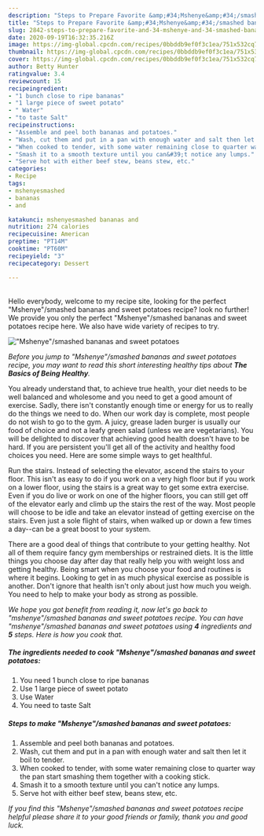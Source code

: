 ```yaml
---
description: "Steps to Prepare Favorite &amp;#34;Mshenye&amp;#34;/smashed bananas and sweet potatoes"
title: "Steps to Prepare Favorite &amp;#34;Mshenye&amp;#34;/smashed bananas and sweet potatoes"
slug: 2842-steps-to-prepare-favorite-and-34-mshenye-and-34-smashed-bananas-and-sweet-potatoes
date: 2020-09-19T16:32:35.216Z
image: https://img-global.cpcdn.com/recipes/0bbddb9ef0f3c1ea/751x532cq70/mshenyesmashed-bananas-and-sweet-potatoes-recipe-main-photo.jpg
thumbnail: https://img-global.cpcdn.com/recipes/0bbddb9ef0f3c1ea/751x532cq70/mshenyesmashed-bananas-and-sweet-potatoes-recipe-main-photo.jpg
cover: https://img-global.cpcdn.com/recipes/0bbddb9ef0f3c1ea/751x532cq70/mshenyesmashed-bananas-and-sweet-potatoes-recipe-main-photo.jpg
author: Betty Hunter
ratingvalue: 3.4
reviewcount: 15
recipeingredient:
- "1 bunch close to ripe bananas"
- "1 large piece of sweet potato"
- " Water"
- "to taste Salt"
recipeinstructions:
- "Assemble and peel both bananas and potatoes."
- "Wash, cut them and put in a pan with enough water and salt then let it boil to tender."
- "When cooked to tender, with some water remaining close to quarter way the pan start smashing them together with a cooking stick."
- "Smash it to a smooth texture until you can&#39;t notice any lumps."
- "Serve hot with either beef stew, beans stew, etc."
categories:
- Recipe
tags:
- mshenyesmashed
- bananas
- and

katakunci: mshenyesmashed bananas and 
nutrition: 274 calories
recipecuisine: American
preptime: "PT14M"
cooktime: "PT60M"
recipeyield: "3"
recipecategory: Dessert

---
```

<br>
Hello everybody, welcome to my recipe site, looking for the perfect &#34;Mshenye&#34;/smashed bananas and sweet potatoes recipe? look no further! We provide you only the perfect &#34;Mshenye&#34;/smashed bananas and sweet potatoes recipe here. We also have wide variety of recipes to try.
<br>


![&#34;Mshenye&#34;/smashed bananas and sweet potatoes](https://img-global.cpcdn.com/recipes/0bbddb9ef0f3c1ea/751x532cq70/mshenyesmashed-bananas-and-sweet-potatoes-recipe-main-photo.jpg)

<i>Before you jump to &#34;Mshenye&#34;/smashed bananas and sweet potatoes recipe, you may want to read this short interesting healthy tips about <strong>The Basics of Being Healthy</strong>.</i>

You already understand that, to achieve true health, your diet needs to be well balanced and wholesome and you need to get a good amount of exercise. Sadly, there isn't constantly enough time or energy for us to really do the things we need to do. When our work day is complete, most people do not wish to go to the gym. A juicy, grease laden burger is usually our food of choice and not a leafy green salad (unless we are vegetarians). You will be delighted to discover that achieving good health doesn't have to be hard. If you are persistent you'll get all of the activity and healthy food choices you need. Here are some simple ways to get healthful.

Run the stairs. Instead of selecting the elevator, ascend the stairs to your floor. This isn't as easy to do if you work on a very high floor but if you work on a lower floor, using the stairs is a great way to get some extra exercise. Even if you do live or work on one of the higher floors, you can still get off of the elevator early and climb up the stairs the rest of the way. Most people will choose to be idle and take an elevator instead of getting exercise on the stairs. Even just a sole flight of stairs, when walked up or down a few times a day--can be a great boost to your system. 

There are a good deal of things that contribute to your getting healthy. Not all of them require fancy gym memberships or restrained diets. It is the little things you choose day after day that really help you with weight loss and getting healthy. Being smart when you choose your food and routines is where it begins. Looking to get in as much physical exercise as possible is another. Don't ignore that health isn't only about just how much you weigh. You need to help to make your body as strong as possible. 


<i>We hope you got benefit from reading it, now let's go back to &#34;mshenye&#34;/smashed bananas and sweet potatoes recipe. You can have &#34;mshenye&#34;/smashed bananas and sweet potatoes using <strong>4</strong> ingredients and <strong>5</strong> steps. Here is how you cook that.
</i>

##### The ingredients needed to cook &#34;Mshenye&#34;/smashed bananas and sweet potatoes:

1. You need 1 bunch close to ripe bananas
1. Use 1 large piece of sweet potato
1. Use  Water
1. You need to taste Salt


##### Steps to make &#34;Mshenye&#34;/smashed bananas and sweet potatoes:

1. Assemble and peel both bananas and potatoes.
1. Wash, cut them and put in a pan with enough water and salt then let it boil to tender.
1. When cooked to tender, with some water remaining close to quarter way the pan start smashing them together with a cooking stick.
1. Smash it to a smooth texture until you can&#39;t notice any lumps.
1. Serve hot with either beef stew, beans stew, etc.


<i>If you find this &#34;Mshenye&#34;/smashed bananas and sweet potatoes recipe helpful please share it to your good friends or family, thank you and good luck.</i>
